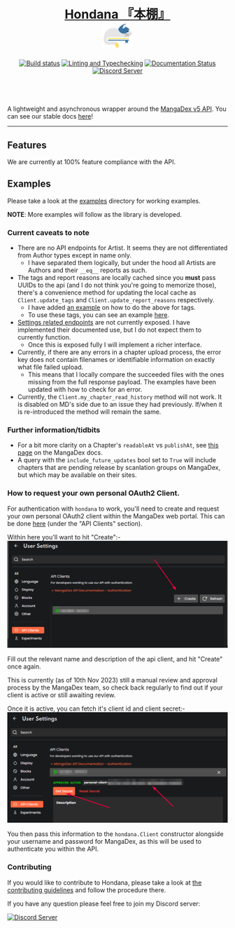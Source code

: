 <div align="center">
    <h1 align="center">
        <a href="https://jisho.org/word/%E6%9C%AC%E6%A3%9A">Hondana 『本棚』</a>
        <br>
        <sub><img src=".github/assets/md.svg" height="60"></sub>
    </h1>
    <a href='https://github.com/AbstractUmbra/Hondana/actions/workflows/build.yaml'><img src='https://github.com/AbstractUmbra/Hondana/actions/workflows/build.yaml/badge.svg' alt='Build status' /></a>
    <a href='https://github.com/AbstractUmbra/Hondana/actions/workflows/coverage_and_lint.yaml'><img src='https://github.com/AbstractUmbra/Hondana/actions/workflows/coverage_and_lint.yaml/badge.svg' alt='Linting and Typechecking' /></a>
    <a href='https://hondana.readthedocs.io/en/latest/?badge=latest'><img src='https://readthedocs.org/projects/hondana/badge/?version=latest' alt='Documentation Status' /></a>
</div>
<div align="center">
    <a href="https://discord.gg/aYGYJxwqe5"><img src='https://img.shields.io/discord/705500489248145459?color=blue&label=Discord&logo=Discord%20Server&logoColor=green' alt='Discord Server'></a>
</div>
<h1></h1>
<br>

A lightweight and asynchronous wrapper around the [MangaDex v5 API](https://api.mangadex.org/docs.html).
You can see our stable docs [here](https://hondana.readthedocs.io/en/stable/)!

---

## Features

We are currently at 100% feature compliance with the API.

## Examples

Please take a look at the [examples](./examples/) directory for working examples.

**NOTE**: More examples will follow as the library is developed.

### Current caveats to note

- There are no API endpoints for Artist. It seems they are not differentiated from Author types except in name only.
  - I have separated them logically, but under the hood all Artists are Authors and their `__eq__` reports as such.
- The tags and report reasons are locally cached since you **must** pass UUIDs to the api (and I do not think you're going to memorize those), there's a convenience method for updating the local cache as `Client.update_tags` and `Client.update_report_reasons` respectively.
  - I have added [an example](./examples/updating_local_tags.py) on how to do the above for tags.
  - To use these tags, you can see an example [here](./examples/search_manga.py#L17-L22).
- [Settings related endpoints](https://api.mangadex.org/docs.html#operation/get-settings-template) are not currently exposed. I have implemented their documented use, but I do not expect them to currently function.
  - Once this is exposed fully I will implement a richer interface.
- Currently, if there are any errors in a chapter upload process, the error key does not contain filenames or identifiable information on exactly what file failed upload.
  - This means that I locally compare the succeeded files with the ones missing from the full response payload. The examples have been updated with how to check for an error.
- Currently, the `Client.my_chapter_read_history` method will not work. It is disabled on MD's side due to an issue they had previously. If/when it is re-introduced the method will remain the same.

### Further information/tidbits

- For a bit more clarity on a Chapter's `readableAt` vs `publishAt`, see [this page](https://api.mangadex.org/docs/dates/#readableat) on the MangaDex docs.
- A query with the `include_future_updates` bool set to `True` will include chapters that are pending release by scanlation groups on MangaDex, but which may be available on their sites.

### How to request your own personal OAuth2 Client.

For authentication with `hondana` to work, you'll need to create and request your own personal OAuth2 client within the MangaDex web portal.
This can be done [here](https://mangadex.org/settings) (under the "API Clients" section).

Within here you'll want to hit "Create":-
![api client](./.github/assets/img_api_client_create.png)

Fill out the relevant name and description of the api client, and hit "Create" once again.

This is currently (as of 10th Nov 2023) still a manual review and approval process by the MangaDex team, so check back regularly to find out if your client is active or still awaiting review.

Once it is active, you can fetch it's client id and client secret:-
![api client details](./.github/assets/img_api_client_id_secret.png)

You then pass this information to the `hondana.Client` constructor alongside your username and password for MangaDex, as this will be used to authenticate you within the API.

### Contributing

If you would like to contribute to Hondana, please take a look at [the contributing guidelines](./.github/CONTRIBUTING.md) and follow the procedure there.

If you have any question please feel free to join my Discord server:

<div align="left">
    <a href="https://discord.gg/aYGYJxwqe5">
        <img src="https://discordapp.com/api/guilds/705500489248145459/widget.png?style=banner2" alt="Discord Server"/>
    </a>
</div>
